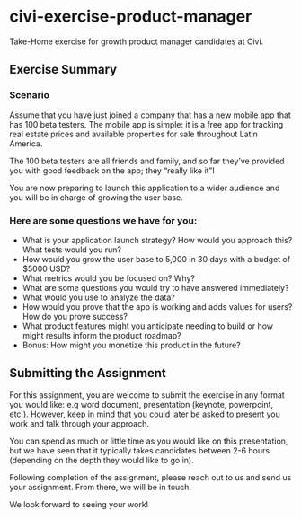 # civi-exercise-product-manager
Take-Home exercise for growth product manager candidates at Civi.


## Exercise Summary

### Scenario
Assume that you have just joined a company that has a new mobile app that has 100 beta testers. The mobile app is simple: it is a free app for tracking real estate prices and available properties for sale throughout Latin America. 

The 100 beta testers are all friends and family, and so far they’ve provided you with good feedback on the app; they “really like it”! 

You are now preparing to launch this application to a wider audience and you will be in charge of growing the user base. 

### Here are some questions we have for you:

* What is your application launch strategy? How would you approach this? What tests would you run?
* How would you grow the user base to 5,000 in 30 days with a budget of $5000 USD?
* What metrics would you be focused on? Why?
* What are some questions you would try to have answered immediately?
* What would you use to analyze the data?
* How would you prove that the app is working and adds values for users? How do you prove success?
* What product features might you anticipate needing to build or how might results inform the product roadmap?
* Bonus: How might you monetize this product in the future?

## Submitting the Assignment
For this assignment, you are welcome to submit the exercise in any format you would like: e.g word document, presentation (keynote, powerpoint, etc.). However, keep in mind that you could later be asked to present you work and talk through your approach. 

You can spend as much or little time as you would like on this presentation, but we have seen that it typically takes candidates between 2-6 hours (depending on the depth they would like to go in).

Following completion of the assignment, please reach out to us and send us your assignment. From there, we will be in touch. 

We look forward to seeing your work!
